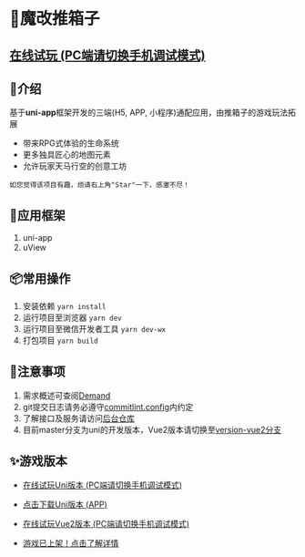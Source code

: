 # 🎃魔改推箱子

## [在线试玩 (PC端请切换手机调试模式)](http://aring.cc/sokoban)

## 📖介绍
基于**uni-app**框架开发的三端(H5, APP, 小程序)通配应用，由推箱子的游戏玩法拓展
* 带来RPG式体验的生命系统
* 更多独具匠心的地图元素
* 允许玩家天马行空的创意工坊
```
如您觉得该项目有趣，烦请右上角"Star"一下，感激不尽！
```

## 🔨应用框架
1. uni-app
2. uView

## 📦常用操作
1. 安装依赖 `yarn install`
2. 运行项目至浏览器 `yarn dev`
3. 运行项目至微信开发者工具 `yarn dev-wx`
4. 打包项目 `yarn build`

## 🧨注意事项
1. 需求概述可查阅[Demand](/docs/Demand.md)
2. git提交日志请务必遵守[commitlint.config](/commitlint.config.js)内约定
3. 了解接口及服务请访问[后台仓库](https://gitee.com/funzeros/box-man)
4. 目前master分支为uni的开发版本，Vue2版本请切换至[version-vue2分支](https://gitee.com/aring1998/sokoban/tree/version-vue2/)

## ✨游戏版本
- [在线试玩Uni版本 (PC端请切换手机调试模式)](http://aring.cc/sokoban)

- [点击下载Uni版本 (APP)](https://source.aring.cc/assets/sokoban.apk)

- [在线试玩Vue2版本 (PC端请切换手机调试模式)](http://aring.cc/sokoban-vue2)

- [游戏已上架！点击了解详情](https://www.taptap.com/app/224432/)
